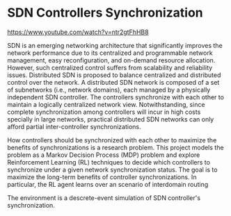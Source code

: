 # SDN Controllers Synchronization
https://www.youtube.com/watch?v=ntr2gtFhHB8

SDN is an emerging networking architecture that significantly improves the network performance due to its centralized and programmable network management, easy reconfiguration, and on-demand resource allocation.  However, such centralized control suffers from scalability and reliability issues. Distributed SDN is proposed to balance centralized and distributed control over the network. A distributed SDN network is composed of a set of subnetworks (i.e., network domains), each managed by a physically independent SDN controller. The controllers synchronize with each other to maintain a logically centralized network view. Notwithstanding, since complete synchronization among controllers will incur in high costs specially in large networks, practical distributed SDN networks can  only  afford  partial  inter-controller  synchronizations. 

How controllers should be synchronized with each other to maximize the benefits of synchronizations is a research problem. This  project  models  the  problem  as  a  Markov  Decision  Process  (MDP)  problem  and explore Reinforcement Learning (RL) techniques to decide which controllers to synchronize under a given network synchronization status. The goal is to maximize the long-term benefits of controller synchronizations.  In particular, the RL agent learns over an scenario of interdomain routing

The environment is a descrete-event simulation of SDN controller's synchronization. 


